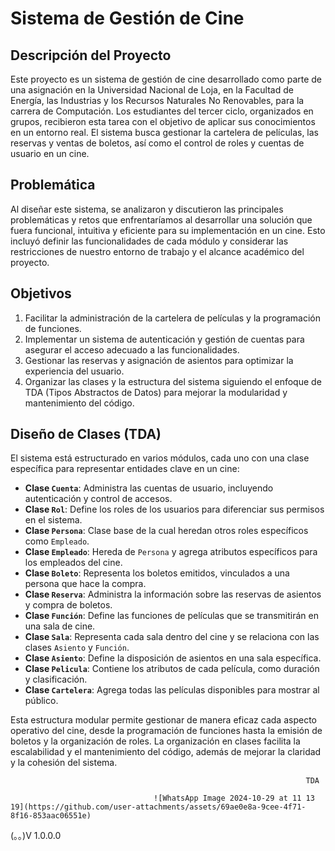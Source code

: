 # Sistema de Gestión de Cine

## Descripción del Proyecto

Este proyecto es un sistema de gestión de cine desarrollado como parte de una asignación en la Universidad Nacional de Loja, en la Facultad de Energía, las Industrias y los Recursos Naturales No Renovables, para la carrera de Computación. Los estudiantes del tercer ciclo, organizados en grupos, recibieron esta tarea con el objetivo de aplicar sus conocimientos en un entorno real. El sistema busca gestionar la cartelera de películas, las reservas y ventas de boletos, así como el control de roles y cuentas de usuario en un cine. 

## Problemática

Al diseñar este sistema, se analizaron y discutieron las principales problemáticas y retos que enfrentaríamos al desarrollar una solución que fuera funcional, intuitiva y eficiente para su implementación en un cine. Esto incluyó definir las funcionalidades de cada módulo y considerar las restricciones de nuestro entorno de trabajo y el alcance académico del proyecto.

## Objetivos

1. Facilitar la administración de la cartelera de películas y la programación de funciones.
2. Implementar un sistema de autenticación y gestión de cuentas para asegurar el acceso adecuado a las funcionalidades.
3. Gestionar las reservas y asignación de asientos para optimizar la experiencia del usuario.
4. Organizar las clases y la estructura del sistema siguiendo el enfoque de TDA (Tipos Abstractos de Datos) para mejorar la modularidad y mantenimiento del código.

## Diseño de Clases (TDA)

El sistema está estructurado en varios módulos, cada uno con una clase específica para representar entidades clave en un cine:

- **Clase `Cuenta`**: Administra las cuentas de usuario, incluyendo autenticación y control de accesos.
- **Clase `Rol`**: Define los roles de los usuarios para diferenciar sus permisos en el sistema.
- **Clase `Persona`**: Clase base de la cual heredan otros roles específicos como `Empleado`.
- **Clase `Empleado`**: Hereda de `Persona` y agrega atributos específicos para los empleados del cine.
- **Clase `Boleto`**: Representa los boletos emitidos, vinculados a una persona que hace la compra.
- **Clase `Reserva`**: Administra la información sobre las reservas de asientos y compra de boletos.
- **Clase `Función`**: Define las funciones de películas que se transmitirán en una sala de cine.
- **Clase `Sala`**: Representa cada sala dentro del cine y se relaciona con las clases `Asiento` y `Función`.
- **Clase `Asiento`**: Define la disposición de asientos en una sala específica.
- **Clase `Pelicula`**: Contiene los atributos de cada película, como duración y clasificación.
- **Clase `Cartelera`**: Agrega todas las películas disponibles para mostrar al público.

Esta estructura modular permite gestionar de manera eficaz cada aspecto operativo del cine, desde la programación de funciones hasta la emisión de boletos y la organización de roles. La organización en clases facilita la escalabilidad y el mantenimiento del código, además de mejorar la claridad y la cohesión del sistema.


                                                                      TDA
                              
                                    ![WhatsApp Image 2024-10-29 at 11 13 19](https://github.com/user-attachments/assets/69ae0e8a-9cee-4f71-8f16-853aac06551e) 
(⁠｡｡⁠)V 1.0.0.0


